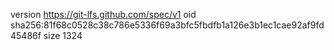 version https://git-lfs.github.com/spec/v1
oid sha256:81f68c0528c38c786e5336f69a3bfc5fbdfb1a126e3b1ec1cae92af9fd45486f
size 1324
